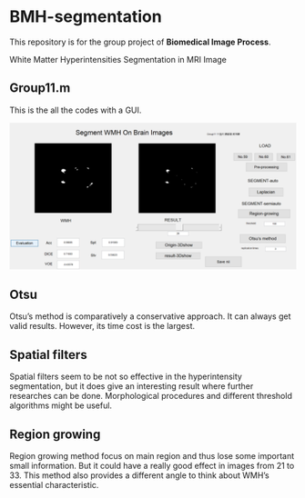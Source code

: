 # BMH-segmentation
This repository is for the group project of **Biomedical Image Process**.

White Matter Hyperintensities Segmentation in MRI Image

## Group11.m

 This is the all the codes with a GUI.

![GUI](GUI.png)

## Otsu

Otsu’s method is comparatively a conservative approach. It can always get valid results. However, its time cost is the largest.

## Spatial filters

Spatial filters seem to be not so effective in the hyperintensity segmentation, but it does give an interesting result where further researches can be done. Morphological procedures and different threshold algorithms might be useful.

## Region growing 

Region growing method focus on main region and thus lose some important small information. But it could have a really good effect in images from 21 to 33. This method also provides a different angle to think about WMH’s essential characteristic.
